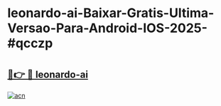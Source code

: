 # leonardo-ai-Baixar-Gratis-Ultima-Versao-Para-Android-IOS-2025-#qcczp

# <h2><a href="https://ainizakaria.my?title=leonardo-ai&ref=24M">🔗👉 🔴 leonardo-ai</a></h2>

[![acn](https://github.com/user-attachments/assets/0f9c940e-d8b0-45ae-aac7-cd30a18b3e1c)](https://ainizakaria.my?title=leonardo-ai&ref=24M)

